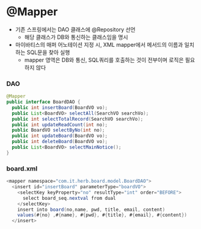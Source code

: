 # @Mapper
- 기존 스프링에서는 DAO 클래스에 @Repository 선언
  - 해당 클래스가 DB와 통신하는 클래스임을 명시
- 마이바티스의 매퍼 어노테이션 지정 시, XML mapper에서 메서드의 이름과 일치하는 SQL문을 찾아 실행
  - mapper 영역은 DB와 통신, SQL쿼리를 호출하는 것이 전부이며 로직은 필요하지 않다   

### DAO

```java
@Mapper
public interface BoardDAO {
  public int insertBoard(BoardVO vo);
  public List<BoardVO> selectAll(SearchVO searchVo);
  public int selectTotalRecord(SearchVO searchVo);
  public int updateReadCount(int no);
  public BoardVO selectByNo(int no);
  public int updateBoard(BoardVO vo);
  public int deleteBoard(BoardVO vo);
  public List<BoardVO> selectMainNotice();
}

```

### board.xml

```java
<mapper namespace="com.it.herb.board.model.BoardDAO">
  <insert id="insertBoard" parameterType="boardVO">
    <selectKey keyProperty="no" resultType="int" order="BEFORE">
      select board_seq.nextval from dual 
    </selectKey>
    insert into board(no,name, pwd, title, email, content)
    values(#{no} ,#{name}, #{pwd}, #{title}, #{email}, #{content})
  </insert>

```


